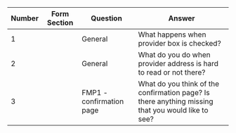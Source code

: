 |Number|Form Section|Question|Answer|
|---|---|---|---|
|1||General|What happens when provider box is checked?||
|2||General|What do you do when provider address is hard to read or not there?|From|
|3||FMP1 - confirmation page|What do you think of the confirmation page? Is there anything missing that you would like to see?|From|
